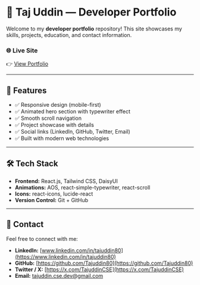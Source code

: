 # 🚀 Taj Uddin — Developer Portfolio

Welcome to my **developer portfolio** repository! This site showcases my skills, projects, education, and contact information.

### 🌐 Live Site
👉 [View Portfolio](https://portfolio-tajuddin.netlify.app/)

---

## 📌 Features

- ✅ Responsive design (mobile-first)
- ✅ Animated hero section with typewriter effect
- ✅ Smooth scroll navigation
- ✅ Project showcase with details
- ✅ Social links (LinkedIn, GitHub, Twitter, Email)
- ✅ Built with modern web technologies

---

## 🛠 Tech Stack

- **Frontend:** React.js, Tailwind CSS, DaisyUI
- **Animations:** AOS, react-simple-typewriter, react-scroll
- **Icons:** react-icons, lucide-react
- **Version Control:** Git + GitHub

---

## 💬 Contact

Feel free to connect with me:

- **LinkedIn:** [www.linkedin.com/in/tajuddin80](https://www.linkedin.com/in/tajuddin80)
- **GitHub:** [https://github.com/Tajuddin80](https://github.com/Tajuddin80)
- **Twitter / X:** [https://x.com/TajuddinCSE](https://x.com/TajuddinCSE)
- **Email:** [tajuddin.cse.dev@gmail.com](mailto:tajuddin.cse.dev@gmail.com)
